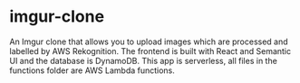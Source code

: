 # imgur-clone

An Imgur clone that allows you to upload images which are processed and labelled by AWS Rekognition. The frontend is built with React and Semantic UI and the database is DynamoDB. This app is serverless, all files in the functions folder are AWS Lambda functions.
